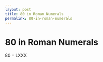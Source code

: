 ```yaml
---
layout: post
title: 80 in Roman Numerals
permalink: 80-in-roman-numerals
---
```


# 80 in Roman Numerals

80 = LXXX
